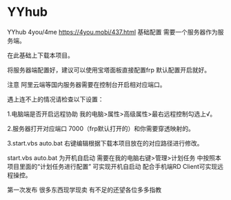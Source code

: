 # YYhub
YYhub 4you/4me
https://4you.mobi/437.html  基础配置 需要一个服务器作为服务端。


在此基础上下载本项目。

将服务器端配置好，建议可以使用宝塔面板直接配置frp 默认配置开启就好。

注意 阿里云端等国内服务器需要在控制台开启相对应端口。

遇上连不上的情况请检查以下设置：

1.电脑端是否开启远程协助 我的电脑>属性>高级属性>最右远程控制勾选上√。

2.服务器打开对应端口 7000（frp默认打开的）和你需要穿透映射的。

3.start.vbs  auto.bat 右键编辑根据下载本项目放在的对应路径进行修改。

start.vbs  auto.bat 为开机自启动  需要在我的电脑右键>管理>计划任务 中按照本项目里面的“计划任务进行配置” 可实现开机自启动 配合手机端RD Client可实现远程操控。


第一次发布 很多东西现学现卖 有不足的还望各位多多指教
